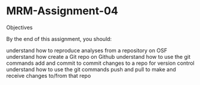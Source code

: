 # MRM-Assignment-04
Objectives

By the end of this assignment, you should:

understand how to reproduce analyses from a repository on OSF
understand how create a Git repo on Github
understand how to use the git commands add and commit to commit changes to a repo for version control
understand how to use the git commands push and pull to make and receive changes to/from that repo